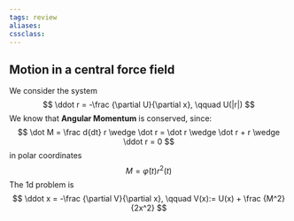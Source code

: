```yaml
---
tags: review
aliases:
cssclass:
---
```

 
## Motion in a central force field

We consider the system
$$
\ddot r = -\frac {\partial U}{\partial x}, \qquad U(|r|)
$$
We know that **Angular Momentum** is conserved, since:
$$
\dot M = \frac d{dt} r \wedge \dot r = \dot r \wedge \dot r + r \wedge \ddot r = 0
$$
in polar coordinates
$$
M = \dot\varphi(t)r^2(t)
$$
The 1d problem is
$$
\ddot x = -\frac {\partial V}{\partial x}, \qquad V(x):= U(x) + \frac {M^2}{2x^2}
$$

